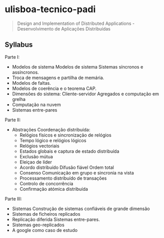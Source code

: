 # ulisboa-tecnico-padi

> Design and Implementation of Distributed Applications - Desenvolvimento de Aplicações Distribuídas

## Syllabus

Parte I: 
- Modelos de sistema Modelos de sistema Sistemas síncronos e assíncronos.
- Troca de mensagens e partilha de memária.
- Modelos de faltas.
- Modelos de coerência e o teorema CAP. 
- Dimensões do sistema: Cliente-servidor Agregados e computação em grelha
- Computação na nuvem
- Sistemas entre-pares 

Parte II:
- Abstrações Coordenação distribuída: 
  - Relógios físicos e sincronização de relógios
  - Tempo lógico e relógios lógicos
  - Relógios vectoriais
  - Estados globais e captura de estado distribuída
  - Exclusão mútua
  - Eleiçao de líder
  - Acordo distribuído Difusão fiável Ordem total
  - Consenso Comunicação em grupo e sincronia na vista 
  - Processamento distribuído de transações
  - Controlo de concorrência
  - Confirmação atómica distribuída 

Parte III:
- Sistemas Construção de sistemas confiáveis de grande dimensão
- Sistemas de ficheiros replicados
- Replicação diferida Sistemas entre-pares. 
- Sistemas geo-replicados
- A google como caso de estudo
